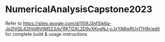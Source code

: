 # NumericalAnalysisCapstone2023

Refer to https://sites.google.com/d/1i59J3nfSjk6a-Jq2lVQL42hVd9VtM523/p/1fKTGXL2D9vXKvgNJ-cJxYABwRUyf7H8r/edit for complete build & usage instructions


